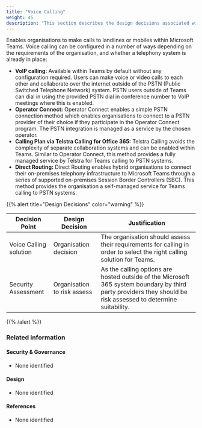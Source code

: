 ```yaml
---
title: "Voice Calling"
weight: 45
description: "This section describes the design decisions associated with Teams Voice Calling for system(s) built using ASD's Blueprint for Secure Cloud."
---
```


Enables organisations to make calls to landlines or mobiles within Microsoft Teams. Voice calling can be configured in a number of ways depending on the requirements of the organisation, and whether a telephony system is already in place:

* **VoIP calling:** Available within Teams by default without any configuration required. Users can make voice or video calls to each other and collaborate over the internet outside of the PSTN (Public Switched Telephone Network) system. PSTN users outside of Teams can dial in using the provided PSTN dial in conference number to VoIP meetings where this is enabled.
* **Operator Connect:** Operator Connect enables a simple PSTN connection method which enables organisations to connect to a PSTN provider of their choice if they participate in the Operator Connect program. The PSTN integration is managed as a service by the chosen operator.
* **Calling Plan via Telstra Calling for Office 365:** Telstra Calling avoids the complexity of separate collaboration systems and can be enabled within Teams. Similar to Operator Connect, this method provides a fully managed service by Telstra for Teams calling to PSTN systems.
* **Direct Routing:** Direct Routing enables hybrid organisations to connect their on-premises telephony infrastructure to Microsoft Teams through a series of supported on-premises Session Border Controllers (SBC). This method provides the organisation a self-managed service for Teams calling to PSTN systems.

{{% alert title="Design Decisions" color="warning" %}}

| Decision Point         | Design Decision             | Justification                                                                                                                                         |
|------------------------|-----------------------------|-------------------------------------------------------------------------------------------------------------------------------------------------------|
| Voice Calling solution | Organisation decision       | The organisation should assess their requirements for calling in order to select the right calling solution for Teams.                                |
| Security Assessment    | Organisation to risk assess | As the calling options are hosted outside of the Microsoft 365 system boundary by third party providers they should be risk assessed to determine suitability. |

{{% /alert %}}

### Related information

#### Security & Governance

* None identified

#### Design

* None identified

#### References

* None identified
